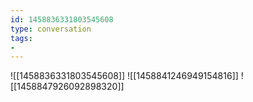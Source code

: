 ```yaml
---
id: 1458836331803545608
type: conversation
tags:
- 
---
```

![[1458836331803545608]]
![[1458841246949154816]]
![[1458847926092898320]]

